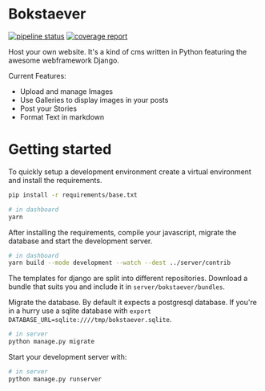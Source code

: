 # Bokstaever
[![pipeline status](https://dev.cryptec.at/root/bokstaever/badges/develop/pipeline.svg)](https://dev.cryptec.at/root/bokstaever/commits/develop)
[![coverage report](https://dev.cryptec.at/root/bokstaever/badges/develop/coverage.svg)](https://dev.cryptec.at/root/bokstaever/commits/develop)

Host your own website. It's a kind of cms written in Python featuring the
awesome webframework Django.

Current Features:

- Upload and manage Images
- Use Galleries to display images in your posts
- Post your Stories
- Format Text in markdown

# Getting started

To quickly setup a development environment create a virtual environment
and install the requirements.

````bash
pip install -r requirements/base.txt

# in dashboard
yarn
````

After installing the requirements, compile your javascript, migrate the database
and start the development server.

````bash
# in dashboard
yarn build --mode development --watch --dest ../server/contrib
````

The templates for django are split into different repositories. Download a bundle that suits you and include it in `server/bokstaever/bundles`.

Migrate the database. By default it expects a postgresql database. If you're in a
hurry use a sqlite database with ``export DATABASE_URL=sqlite:////tmp/bokstaever.sqlite``.
````bash
# in server
python manage.py migrate
````

Start your development server with:
````bash
# in server
python manage.py runserver
````
